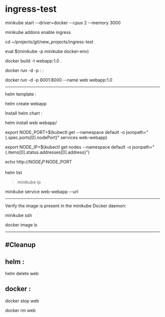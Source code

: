 # ingress-test

minikube start --driver=docker --cpus 2 --memory 3000

minikube addons enable ingress

cd ~/projects/git/new_projects/ingress-test

eval $(minikube -p minikube docker-env)

docker build -t webapp:1.0 .

docker run -d -p <localport>:<container port> <container-name> <image>:<tag>

docker run -d -p 8001:8000 --name web webapp:1.0

---
helm template :

helm create webapp

Install helm chart :

helm install web webapp/

export NODE_PORT=$(kubectl get --namespace default -o jsonpath="{.spec.ports[0].nodePort}" services web-webapp)

export NODE_IP=$(kubectl get nodes --namespace default -o jsonpath="{.items[0].status.addresses[0].address}")

echo http://$NODE_IP:$NODE_PORT

helm list

> minikube ip

minikube service web-webapp --url 

---
Verify the image is present in the minikube Docker daemon:

minikube ssh

docker image ls


---
#Cleanup
---------

helm :
---------
 helm delete web

 docker :
 ---------
 docker stop web

 docker rm web
